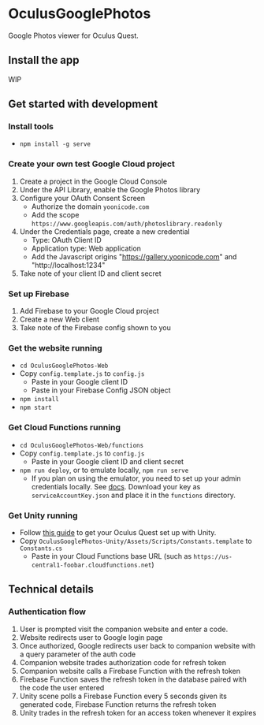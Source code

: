 # OculusGooglePhotos
Google Photos viewer for Oculus Quest.

## Install the app
WIP

## Get started with development
### Install tools
- `npm install -g serve`

### Create your own test Google Cloud project
1. Create a project in the Google Cloud Console
2. Under the API Library, enable the Google Photos library
3. Configure your OAuth Consent Screen
    - Authorize the domain `yoonicode.com`
    - Add the scope `https://www.googleapis.com/auth/photoslibrary.readonly`
4. Under the Credentials page, create a new credential
    - Type: OAuth Client ID
    - Application type: Web application
    - Add the Javascript origins "https://gallery.yoonicode.com" and "http://localhost:1234"
5. Take note of your client ID and client secret

### Set up Firebase
1. Add Firebase to your Google Cloud project
2. Create a new Web client
3. Take note of the Firebase config shown to you

### Get the website running
- `cd OculusGooglePhotos-Web`
- Copy `config.template.js` to `config.js`
    - Paste in your Google client ID
    - Paste in your Firebase Config JSON object
- `npm install`
- `npm start`

### Get Cloud Functions running
- `cd OculusGooglePhotos-Web/functions`
- Copy `config.template.js` to `config.js`
    - Paste in your Google client ID and client secret
- `npm run deploy`, or to emulate locally, `npm run serve`
    - If you plan on using the emulator, you need to set up your admin credentials locally. See [docs](https://firebase.google.com/docs/functions/local-emulator#set_up_admin_credentials_optional). Download your key as `serviceAccountKey.json` and place it in the `functions` directory.

### Get Unity running
- Follow [this guide](https://developer.oculus.com/documentation/unity/unity-gs-overview/) to get your Oculus Quest set up with Unity.
- Copy `OculusGooglePhotos-Unity/Assets/Scripts/Constants.template` to `Constants.cs`
    - Paste in your Cloud Functions base URL (such as `https://us-central1-foobar.cloudfunctions.net`)

## Technical details

### Authentication flow

1. User is prompted visit the companion website and enter a code.
2. Website redirects user to Google login page
3. Once authorized, Google redirects user back to companion website with a query parameter of the auth code
4. Companion website trades authorization code for refresh token
5. Companion website calls a Firebase Function with the refresh token
6. Firebase Function saves the refresh token in the database paired with the code the user entered
7. Unity scene polls a Firebase Function every 5 seconds given its generated code, Firebase Function returns the refresh token
8. Unity trades in the refresh token for an access token whenever it expires
